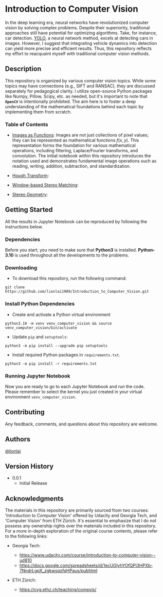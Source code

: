 # Introduction to Computer Vision

In the deep learning era, neural networks have revolutionized computer vision by solving
complex problems. Despite their superiority, traditional approaches still have potential
for optimizing algorithms. Take, for instance, car detection.
[YOLO](https://arxiv.org/abs/1506.02640), a neural network method, excels at detecting
cars in images. However, I suggest that integrating vehicle dynamics into detection can
yield more precise and efficient results. Thus, this repository reflects my effort to
reacquaint myself with traditional computer vision methods.

## Description

This repository is organized by various computer vision topics. While some topics may
have connections (e.g., SIFT and RANSAC), they are discussed separately for pedagogical
clarity. I utilize open-source Python packages like Numpy, Pillow, Scipy, etc. as
needed, but it's important to note that **`OpenCV`** is intentionally prohibited. The
aim here is to foster a deep understanding of the mathematical foundations behind each
topic by implementing them from scratch.

### Table of Contents

- [Images as Functions](): Images are not just collections of pixel values; they can be
  represented as mathematical functions $f(x, y)$. This representation forms the
  foundation for various mathematical operations, including filtering, Laplace/Fourier
  transforms, and convolution. The initial notebook within this repository introduces
  the notation used and demonstrates fundamental image operations such as reading,
  writing, addition, subtraction, and standardization.

- [Hough Transform]():
- [Window-based Stereo Matching]():
- [Stereo Geometry]():

## Getting Started

All the results in Jupyter Notebook can be reproduced by following the instructions
below.

### Dependencies

Before you start, you need to make sure that **Python3** is installed. **Python-3.10**
is used throughout all the developments to the problems.

### Downloading

- To download this repository, run the following command:

```shell
git clone https://github.com/lionlai1989/Introduction_to_Computer_Vision.git
```

### Install Python Dependencies

- Create and activate a Python virtual environment

```
python3.10 -m venv venv_computer_vision && source venv_computer_vision/bin/activate
```

- Update `pip` and `setuptools`:

```
python3 -m pip install --upgrade pip setuptools
```

- Install required Python packages in `requirements.txt`.

```
python3 -m pip install -r requirements.txt
```

### Running Jupyter Notebook

Now you are ready to go to each Jupyter Notebook and run the code. Please remember to
select the kernel you just created in your virtual environment `venv_computer_vision`.

## Contributing

Any feedback, comments, and questions about this repository are welcome.

## Authors

[@lionlai](https://github.com/lionlai1989)

## Version History

- 0.0.1
  - Initial Release

## Acknowledgments

The materials in this repository are primarily sourced from two courses: 'Introduction
to Computer Vision' offered by Udacity and Georgia Tech, and 'Computer Vision' from ETH
Zürich. It's essential to emphasize that I do not possess any ownership rights over the
materials included in this repository. For a more in-depth exploration of the original
course contents, please refer to the following links:

- Georgia Tech:

  - https://www.udacity.com/course/introduction-to-computer-vision--ud810
  - https://docs.google.com/spreadsheets/d/1ecUGIyhYOfQPi3HPXb-7NndrLgpX_zgkwsqzfqHPaus/pubhtml

- ETH Zürich:
  - https://cvg.ethz.ch/teaching/compvis/
